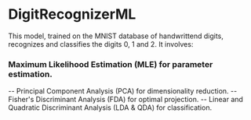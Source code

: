 # DigitRecognizerML
This model, trained on the MNIST database of handwrittend digits, recognizes and classifies the digits 0, 1 and 2. It involves:
### Maximum Likelihood Estimation (MLE) for parameter estimation.
-- Principal Component Analysis (PCA) for dimensionality reduction.
-- Fisher's Discriminant Analysis (FDA) for optimal projection.
-- Linear and Quadratic Discriminant Analysis (LDA & QDA) for classification.
